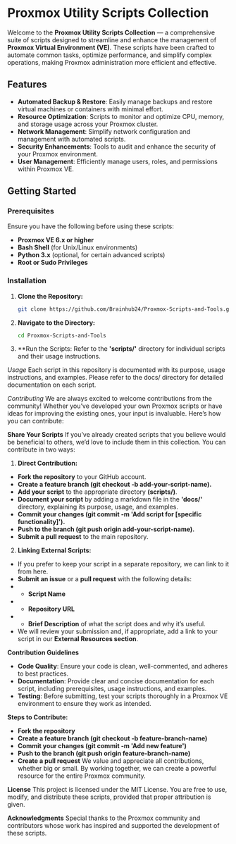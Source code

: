 # Proxmox Utility Scripts Collection

Welcome to the **Proxmox Utility Scripts Collection** — a comprehensive suite of scripts designed to streamline and enhance the management of **Proxmox Virtual Environment (VE)**.
These scripts have been crafted to automate common tasks, optimize performance, and simplify complex operations, making Proxmox administration more efficient and effective.

## Features

- **Automated Backup & Restore**: Easily manage backups and restore virtual machines or containers with minimal effort.
- **Resource Optimization**: Scripts to monitor and optimize CPU, memory, and storage usage across your Proxmox cluster.
- **Network Management**: Simplify network configuration and management with automated scripts.
- **Security Enhancements**: Tools to audit and enhance the security of your Proxmox environment.
- **User Management**: Efficiently manage users, roles, and permissions within Proxmox VE.

## Getting Started

### Prerequisites

Ensure you have the following before using these scripts:
- **Proxmox VE 6.x or higher**
- **Bash Shell** (for Unix/Linux environments)
- **Python 3.x** (optional, for certain advanced scripts)
- **Root or Sudo Privileges**

### Installation

1. **Clone the Repository:**
   ```bash
   git clone https://github.com/Brainhub24/Proxmox-Scripts-and-Tools.git
   ```
2. **Navigate to the Directory:**
   ```bash
   cd Proxmox-Scripts-and-Tools
   ```
3. **Run the Scripts: Refer to the **'scripts/'** directory for individual scripts and their usage instructions.

*Usage*
Each script in this repository is documented with its purpose, usage instructions, and examples. Please refer to the docs/ directory for detailed documentation on each script.

*Contributing*
We are always excited to welcome contributions from the community!
Whether you’ve developed your own Proxmox scripts or have ideas for improving the existing ones, your input is invaluable.
Here’s how you can contribute:

**Share Your Scripts**
If you’ve already created scripts that you believe would be beneficial to others, we’d love to include them in this collection.
You can contribute in two ways:

1. **Direct Contribution:**
- **Fork the repository** to your GitHub account.
- **Create a feature branch (git checkout -b add-your-script-name).**
- **Add your script** to the appropriate directory **(scripts/)**.
- **Document your script** by adding a markdown file in the **'docs/'** directory, explaining its purpose, usage, and examples.
- **Commit your changes (git commit -m 'Add script for [specific functionality]').**
- **Push to the branch (git push origin add-your-script-name).**
- **Submit a pull request** to the main repository.

2. **Linking External Scripts:**
- If you prefer to keep your script in a separate repository, we can link to it from here.
- **Submit an issue**  or a **pull request** with the following details:
- - **Script Name**
- - **Repository URL**
- - **Brief Description** of what the script does and why it’s useful.
- We will review your submission and, if appropriate, add a link to your script in our **External Resources section**.

**Contribution Guidelines**
- **Code Quality**: Ensure your code is clean, well-commented, and adheres to best practices.
- **Documentation**: Provide clear and concise documentation for each script, including prerequisites, usage instructions, and examples.
- **Testing**: Before submitting, test your scripts thoroughly in a Proxmox VE environment to ensure they work as intended.

**Steps to Contribute:**
- **Fork the repository**
- **Create a feature branch (git checkout -b feature-branch-name)**
- **Commit your changes (git commit -m 'Add new feature')**
- **Push to the branch (git push origin feature-branch-name)**
- **Create a pull request**
We value and appreciate all contributions, whether big or small.
By working together, we can create a powerful resource for the entire Proxmox community.

**License**
This project is licensed under the MIT License. You are free to use, modify, and distribute these scripts, provided that proper attribution is given.

**Acknowledgments**
Special thanks to the Proxmox community and contributors whose work has inspired and supported the development of these scripts.
